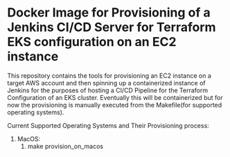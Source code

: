 # Docker Image for Provisioning of a Jenkins CI/CD Server for Terraform EKS configuration on an EC2 instance

This repository contains the tools for provisioning an EC2 instance on a target AWS account and then spinning up a containerized instance of Jenkins for the purposes of hosting a CI/CD Pipeline for the Terraform Configuration of an EKS cluster. Eventually this will be containerized but for now the provisioning is manually executed from the Makefile(for supported operating systems). 

Current Supported Operating Systems and Their Provisioning process:

1. MacOS:
    1. make provision_on_macos